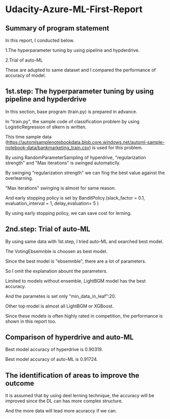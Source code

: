 # Udacity-Azure-ML-First-Report

## Summary of program statement
In this report, I conducted below.

1.The hyperparameter tuning by using pipeline and hypderdrive.

2.Trial of auto-ML

These are adupted to same dataset and I compared the performance of accuracy of model.

## 1st.step: The hyperparameter tuning by using pipeline and hypderdrive
In this section, base program (train.py) is prepared in advance.

In "train.py", the sample code of classification problem by using LogisticRegression of slkern is written.

This time sample data (https://automlsamplenotebookdata.blob.core.windows.net/automl-sample-notebook-data/bankmarketing_train.csv) is used for this problem.

By using RandomParameterSampling of hyperdrive, "regularization strength" and "Max iterations" is swinged automaticlly.

By swinging "regularization strength" we can fing the best value against the overlearning.

"Max iterations" swinging is almost for same reason.


And early stopping policy is set by BanditPolicy.(slack_factor = 0.1, evaluation_interval = 1, delay_evaluation= 5 )

By using early stopping policy, we can save cost for lerning.

## 2nd.step: Trial of auto-ML
By using same data with 1st.step, I tried auto-ML and searched best model.

The VotingEbsemnble is choosen as best model.

Since the best model is "ebsemnble", there are a lot of parameters.

So I omit the explanation abount the parameters.

Limited to models without ensemble, LightBGM model has the best accuracy.

And the parametes is set only "min_data_in_leaf":20.

Other top model is almost all LightBGM or XGBoost.

Since these models is often highly rated in competition, the performance is shown in this report too.

## Comparison of hyperdrive and auto-ML
Best model accuracy of hyperdrive is 0.90319.

Best model accuracy of auto-ML is 0.91724.


## The identification of areas to improve the outcome
It is assumed that by using deel lerning technique, the accuracy will be improved since the DL can has more complex structure.

And the more data will lead more acuraccy if we can.
